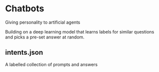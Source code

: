 # Chatbots
Giving personality to artificial agents 

Building on a deep learning model that learns labels for similar questions and picks a pre-set answer at random. 

## intents.json
A labelled collection of prompts and answers
